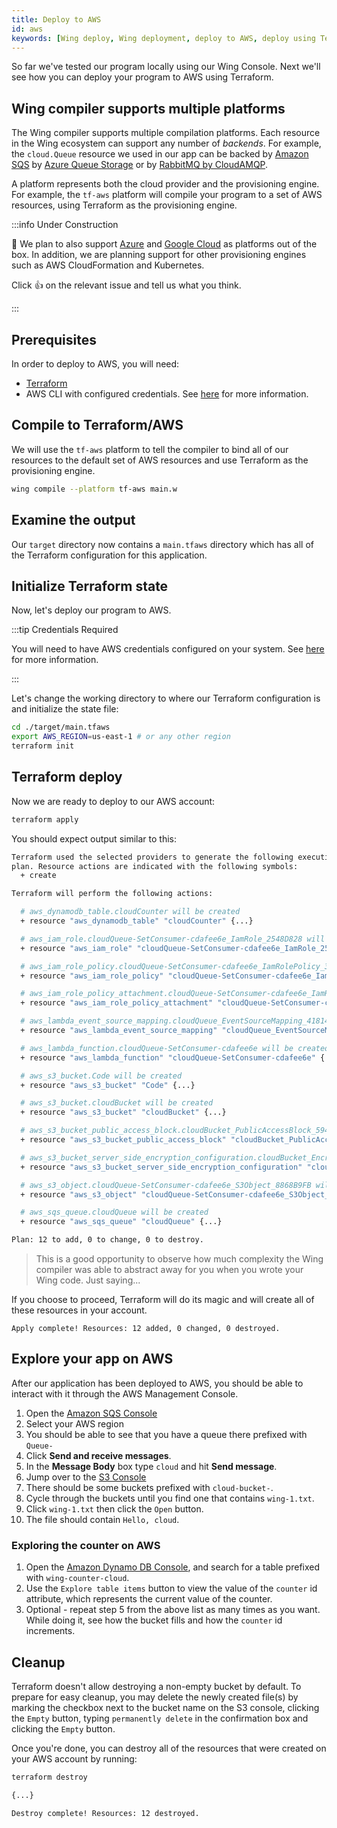 ```yaml
---
title: Deploy to AWS
id: aws
keywords: [Wing deploy, Wing deployment, deploy to AWS, deploy using Terraform]
---
```


So far we've tested our program locally using our Wing Console. Next we'll see how you can deploy your
program to AWS using Terraform.

## Wing compiler supports multiple platforms

The Wing compiler supports multiple compilation platforms. Each resource in the
Wing ecosystem can support any number of *backends*. For example, the
`cloud.Queue` resource we used in our app can be backed by [Amazon
SQS](https://aws.amazon.com/sqs/) by [Azure Queue
Storage](https://azure.microsoft.com/en-us/products/storage/queues/) or by
[RabbitMQ by CloudAMQP](https://www.cloudamqp.com/).

A platform represents both the cloud provider and the provisioning engine. For
example, the `tf-aws` platform will compile your program to a set of AWS
resources, using Terraform as the provisioning engine.


:::info Under Construction

:construction: We plan to also support [Azure](https://github.com/winglang/wing/issues?q=is:issue+is:open+sort:updated-desc+label:%22☁️%20azure%22) and [Google Cloud](https://github.com/winglang/wing/issues?q=is:issue+is:open+sort:updated-desc+label:%22☁️%20gcp%22) as platforms out of
the box. In addition, we are planning support for other provisioning engines
such as AWS CloudFormation and Kubernetes.

Click 👍 on the relevant issue and tell us what you think.

:::

## Prerequisites

In order to deploy to AWS, you will need:

* [Terraform](https://terraform.io/downloads)
* AWS CLI with configured credentials. See
[here](https://docs.aws.amazon.com/cli/latest/userguide/cli-configure-files.html)
for more information.

## Compile to Terraform/AWS

We will use the `tf-aws` platform to tell the compiler to bind all of our resources
to the default set of AWS resources and use Terraform as the provisioning engine.

```sh
wing compile --platform tf-aws main.w
```

## Examine the output

Our `target` directory now contains a `main.tfaws` directory which has all of the Terraform configuration for this application.

## Initialize Terraform state

Now, let's deploy our program to AWS.

:::tip Credentials Required

You will need to have AWS credentials configured on your system. See
[here](https://docs.aws.amazon.com/cli/latest/userguide/cli-configure-files.html)
for more information.

:::

Let's change the working directory to where our Terraform configuration is and
initialize the state file:

```sh
cd ./target/main.tfaws
export AWS_REGION=us-east-1 # or any other region
terraform init
```

## Terraform deploy

Now we are ready to deploy to our AWS account:

```sh
terraform apply
```

You should expect output similar to this: 
```sh
Terraform used the selected providers to generate the following execution
plan. Resource actions are indicated with the following symbols:
  + create

Terraform will perform the following actions:

  # aws_dynamodb_table.cloudCounter will be created
  + resource "aws_dynamodb_table" "cloudCounter" {...}

  # aws_iam_role.cloudQueue-SetConsumer-cdafee6e_IamRole_2548D828 will be created
  + resource "aws_iam_role" "cloudQueue-SetConsumer-cdafee6e_IamRole_2548D828" {...}

  # aws_iam_role_policy.cloudQueue-SetConsumer-cdafee6e_IamRolePolicy_37133937 will be created
  + resource "aws_iam_role_policy" "cloudQueue-SetConsumer-cdafee6e_IamRolePolicy_37133937" {...}

  # aws_iam_role_policy_attachment.cloudQueue-SetConsumer-cdafee6e_IamRolePolicyAttachment_45079F65 will be created
  + resource "aws_iam_role_policy_attachment" "cloudQueue-SetConsumer-cdafee6e_IamRolePolicyAttachment_45079F65" {...}

  # aws_lambda_event_source_mapping.cloudQueue_EventSourceMapping_41814136 will be created
  + resource "aws_lambda_event_source_mapping" "cloudQueue_EventSourceMapping_41814136" {...}

  # aws_lambda_function.cloudQueue-SetConsumer-cdafee6e will be created
  + resource "aws_lambda_function" "cloudQueue-SetConsumer-cdafee6e" {...}

  # aws_s3_bucket.Code will be created
  + resource "aws_s3_bucket" "Code" {...}

  # aws_s3_bucket.cloudBucket will be created
  + resource "aws_s3_bucket" "cloudBucket" {...}

  # aws_s3_bucket_public_access_block.cloudBucket_PublicAccessBlock_5946CCE8 will be created
  + resource "aws_s3_bucket_public_access_block" "cloudBucket_PublicAccessBlock_5946CCE8" {...}

  # aws_s3_bucket_server_side_encryption_configuration.cloudBucket_Encryption_77B6AEEF will be created
  + resource "aws_s3_bucket_server_side_encryption_configuration" "cloudBucket_Encryption_77B6AEEF" {...}

  # aws_s3_object.cloudQueue-SetConsumer-cdafee6e_S3Object_8868B9FB will be created
  + resource "aws_s3_object" "cloudQueue-SetConsumer-cdafee6e_S3Object_8868B9FB" {...}

  # aws_sqs_queue.cloudQueue will be created
  + resource "aws_sqs_queue" "cloudQueue" {...}

Plan: 12 to add, 0 to change, 0 to destroy.
```

> This is a good opportunity to observe how much complexity the Wing compiler
> was able to abstract away for you when you wrote your Wing code. Just
> saying...

If you choose to proceed, Terraform will do its magic and will create all of these resources in your
account.

```  
Apply complete! Resources: 12 added, 0 changed, 0 destroyed.
```

## Explore your app on AWS

After our application has been deployed to AWS, you should be able to interact with it
through the AWS Management Console.

1. Open the [Amazon SQS Console](https://console.aws.amazon.com/sqs)
2. Select your AWS region
3. You should be able to see that you have a queue there prefixed with `Queue-`
4. Click **Send and receive messages**.
5. In the **Message Body** box type `cloud` and hit **Send message**.
6. Jump over to the [S3 Console](https://s3.console.aws.amazon.com/s3/buckets) 
7. There should be some buckets prefixed with `cloud-bucket-`. 
8. Cycle through the buckets until you find one that contains `wing-1.txt`.
9. Click `wing-1.txt` then click the `Open` button.
10. The file should contain `Hello, cloud`.

### Exploring the counter on AWS
1. Open the [Amazon Dynamo DB Console](https://console.aws.amazon.com/dynamodb), and search for a table prefixed with `wing-counter-cloud`.
2. Use the `Explore table items` button to view the value of the `counter` id attribute, which represents the current value of the counter.
3. Optional - repeat step 5 from the above list as many times as you want. While doing it, see how the bucket fills and how the `counter` id increments.


## Cleanup

Terraform doesn't allow destroying a non-empty bucket by default. To prepare for
easy cleanup, you may delete the newly created file(s) by marking the checkbox next
to the bucket name on the S3 console, clicking the `Empty` button, typing `permanently delete` in the
confirmation box and clicking the `Empty` button.

Once you're done, you can destroy all of the resources that were created on your AWS account by running:

```sh
terraform destroy

{...}

Destroy complete! Resources: 12 destroyed.
```
